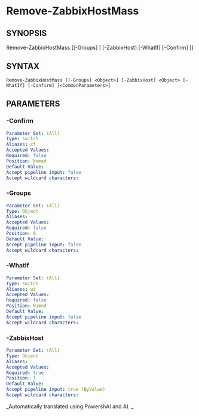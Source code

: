 ﻿---
external help file: PowerZabbix-help.xml
schema: 2.0.0
---

# Remove-ZabbixHostMass

## SYNOPSIS <!--!= @#Synop !-->

Remove-ZabbixHostMass [[-Groups] <Object>] [-ZabbixHost] <Object> [-WhatIf] [-Confirm] [<CommonParameters>]


## SYNTAX <!--!= @#Syntax !-->

```
Remove-ZabbixHostMass [[-Groups] <Object>] [-ZabbixHost] <Object> [-WhatIf] [-Confirm] [<CommonParameters>]
```

## PARAMETERS <!--!= @#Params !-->

### -Confirm

```yml
Parameter Set: (All)
Type: switch
Aliases: cf
Accepted Values: 
Required: false
Position: Named
Default Value: 
Accept pipeline input: false
Accept wildcard characters: 
```

### -Groups

```yml
Parameter Set: (All)
Type: Object
Aliases: 
Accepted Values: 
Required: false
Position: 0
Default Value: 
Accept pipeline input: false
Accept wildcard characters: 
```

### -WhatIf

```yml
Parameter Set: (All)
Type: switch
Aliases: wi
Accepted Values: 
Required: false
Position: Named
Default Value: 
Accept pipeline input: false
Accept wildcard characters: 
```

### -ZabbixHost

```yml
Parameter Set: (All)
Type: Object
Aliases: 
Accepted Values: 
Required: true
Position: 1
Default Value: 
Accept pipeline input: true (ByValue)
Accept wildcard characters: 
```


<!--**AiDocBlockStart**-->
_Automatically translated using PowershAI and AI. 
_
<!--**AiDocBlockEnd**-->
